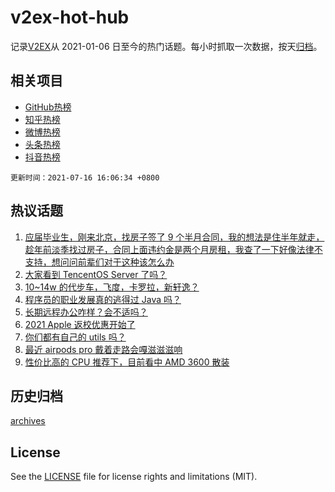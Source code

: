 # v2ex-hot-hub

 记录[V2EX](https://www.v2ex.com/)从 2021-01-06 日至今的热门话题。每小时抓取一次数据，按天[归档](archives)。
 
 ## 相关项目

- [GitHub热榜](https://github.com/lonnyzhang423/github-hot-hub)
- [知乎热榜](https://github.com/lonnyzhang423/zhihu-hot-hub)
- [微博热榜](https://github.com/lonnyzhang423/weibo-hot-hub)
- [头条热榜](https://github.com/lonnyzhang423/toutiao-hot-hub)
- [抖音热榜](https://github.com/lonnyzhang423/douyin-hot-hub)


 `更新时间：2021-07-16 16:06:34 +0800`

## 热议话题

1. [应届毕业生，刚来北京，找房子签了 9 个半月合同，我的想法是住半年就走，趁年前淡季找过房子，合同上面违约金是两个月房租，我查了一下好像法律不支持，想问问前辈们对于这种该怎么办](https://www.v2ex.com/t/789838)
1. [大家看到 TencentOS Server 了吗？](https://www.v2ex.com/t/789822)
1. [10~14w 的代步车，飞度，卡罗拉，新轩逸？](https://www.v2ex.com/t/789746)
1. [程序员的职业发展真的逃得过 Java 吗？](https://www.v2ex.com/t/789800)
1. [长期远程办公咋样？会不适吗？](https://www.v2ex.com/t/789852)
1. [2021 Apple 返校优惠开始了](https://www.v2ex.com/t/789816)
1. [你们都有自己的 utils 吗？](https://www.v2ex.com/t/789875)
1. [最近 airpods pro 戴着走路会嘎滋滋滋响](https://www.v2ex.com/t/789818)
1. [性价比高的 CPU 推荐下，目前看中 AMD 3600 散装](https://www.v2ex.com/t/789825)

## 历史归档

[archives](archives)

## License

See the [LICENSE](LICENSE) file for license rights and limitations (MIT).
